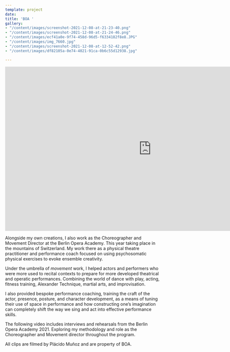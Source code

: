 ```yaml
---
template: project
date: 
title: 'BOA '
gallery:
- "/content/images/screenshot-2021-12-08-at-21-23-40.png"
- "/content/images/screenshot-2021-12-08-at-21-24-46.png"
- "/content/images/ecf41a0e-9f74-458d-96d5-f6334182f8e8.JPG"
- "/content/images/img_7660.jpg"
- "/content/images/screenshot-2021-12-08-at-12-52-42.png"
- "/content/images/df82105a-0e74-4021-91ca-0b6c55d12938.jpg"

---
```

<iframe width="950" height="534" src="https://www.youtube.com/embed/XYkMjUbH04I" title="YouTube video player" frameborder="0" allow="accelerometer; autoplay; clipboard-write; encrypted-media; gyroscope; picture-in-picture" allowfullscreen></iframe>

Alongside my own creations, I also work as the Choreographer and Movement Director at the Berlin Opera Academy. This year taking place in the mountains of Switzerland. My work there as a physical theatre practitioner and performance coach focused on using psychosomatic physical exercises to evoke ensemble creativity.

Under the umbrella of _movement_ work, I helped actors and performers who were more used to recital contexts to prepare for more developed theatrical and operatic performances. Combining the world of dance with play, acting, fitness training, Alexander Technique, martial arts, and improvisation.

I also provided bespoke performance coaching, training the craft of the actor, presence, posture, and character development, as a means of tuning their use of space in performance and how constructing one’s imagination can completely shift the way we sing and act into effective performance skills.

The following video includes interviews and rehearsals from the Berlin Opera Academy 2021. Exploring my methodology and role as the Choreographer and Movement director throughout the program.

All clips are filmed by Plácido Muñoz and are property of BOA.